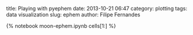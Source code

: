 title: Playing with pyephem
date:  2013-10-21 06:47
category: plotting
tags: data visualization
slug: ephem
author: Filipe Fernandes

{% notebook moon-ephem.ipynb cells[1:] %}
